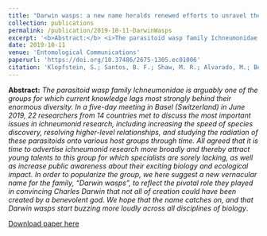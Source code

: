 ```yaml
---
title: "Darwin wasps: a new name heralds renewed efforts to unravel the evolutionary history of Ichneumonidae"
collection: publications
permalink: /publication/2019-10-11-DarwinWasps
excerpt: '<b>Abstract:</b> <i>The parasitoid wasp family Ichneumonidae is arguably one of the groups for which current knowledge lags most strongly behind their enormous diversity. In a five-day meeting in Basel (Switzerland) in June 2019, 22 researchers from 14 countries met to discuss the most important issues in ichneumonid research, including increasing the speed of species discovery, resolving higher-level relationships, and studying the radiation of these parasitoids onto various host groups through time. All agreed that it is time to advertise ichneumonid research more broadly and thereby attract young talents to this group for which specialists are sorely lacking, as well as increase public awareness about their exciting biology and ecological impact. In order to popularize the group, we here suggest a new vernacular name for the family, “Darwin wasps”, to reflect the pivotal role they played in convincing Charles Darwin that not all of creation could have been created by a benevolent god. We hope that the name catches on, and that Darwin wasps start buzzing more loudly across all disciplines of biology</i>.'
date: 2019-10-11
venue: 'Entomological Communications'
paperurl: 'https://doi.org/10.37486/2675-1305.ec01006'
citation: 'Klopfstein, S.; Santos, B. F.; Shaw, M. R.; Alvarado, M.; Bennett, A. M. R.; <b>Dal Pos, D.</b>; Giannotta, M.; Herrera, A. D. F.; Karlsson, D.; Khalaim, A. I.; Lima, A. R; Mikó, I.; Sääksjärvi, I. E.; Shimizu, S.; Spasojevic, T.; van Noort, S.; Vilhelmsen, L. & Broad, G. R. (2019). Darwin wasps: a new name heralds renewed efforts to unravel the evolutionary history of Ichneumonidae. <i>Entomological Communications</i>, 1: ec010.'
---
```

<b>Abstract:</b> <i>The parasitoid wasp family Ichneumonidae is arguably one of the groups for which current knowledge lags most strongly behind their enormous diversity. In a five-day meeting in Basel (Switzerland) in June 2019, 22 researchers from 14 countries met to discuss the most important issues in ichneumonid research, including increasing the speed of species discovery, resolving higher-level relationships, and studying the radiation of these parasitoids onto various host groups through time. All agreed that it is time to advertise ichneumonid research more broadly and thereby attract young talents to this group for which specialists are sorely lacking, as well as increase public awareness about their exciting biology and ecological impact. In order to popularize the group, we here suggest a new vernacular name for the family, “Darwin wasps”, to reflect the pivotal role they played in convincing Charles Darwin that not all of creation could have been created by a benevolent god. We hope that the name catches on, and that Darwin wasps start buzzing more loudly across all disciplines of biology</i>.

[Download paper here](https://doi.org/10.37486/2675-1305.ec01006)
